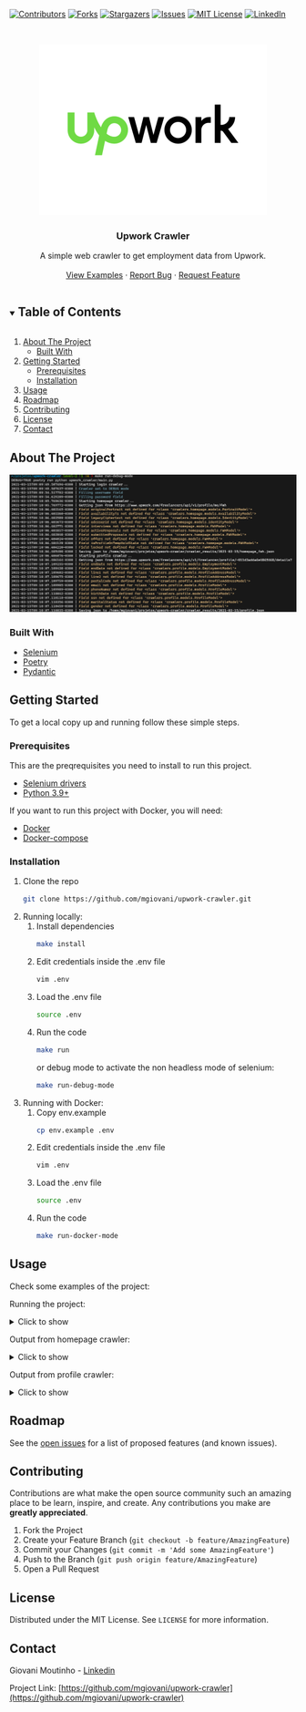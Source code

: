 <!-- PROJECT SHIELDS -->
[![Contributors][contributors-shield]][contributors-url]
[![Forks][forks-shield]][forks-url]
[![Stargazers][stars-shield]][stars-url]
[![Issues][issues-shield]][issues-url]
[![MIT License][license-shield]][license-url]
[![LinkedIn][linkedin-shield]][linkedin-url]



<!-- PROJECT LOGO -->
<br />
<p align="center">
  <a href="https://github.com/mgiovani/upwork-crawler">
    <img src="images/logo.png" alt="Logo" width="400" height="300">
  </a>

  <h3 align="center">Upwork Crawler</h3>

  <p align="center">
    A simple web crawler to get employment data from Upwork.
    <br />
    <br />
    <a href="https://github.com/mgiovani/upwork-crawler/tree/main/docs">View Examples</a>
    ·
    <a href="https://github.com/mgiovani/upwork-crawler/issues">Report Bug</a>
    ·
    <a href="https://github.com/mgiovani/upwork-crawler/issues">Request Feature</a>
  </p>
</p>



<!-- TABLE OF CONTENTS -->
<details open="open">
  <summary><h2 style="display: inline-block">Table of Contents</h2></summary>
  <ol>
    <li>
      <a href="#about-the-project">About The Project</a>
      <ul>
        <li><a href="#built-with">Built With</a></li>
      </ul>
    </li>
    <li>
      <a href="#getting-started">Getting Started</a>
      <ul>
        <li><a href="#prerequisites">Prerequisites</a></li>
        <li><a href="#installation">Installation</a></li>
      </ul>
    </li>
    <li><a href="#usage">Usage</a></li>
    <li><a href="#roadmap">Roadmap</a></li>
    <li><a href="#contributing">Contributing</a></li>
    <li><a href="#license">License</a></li>
    <li><a href="#contact">Contact</a></li>
  </ol>
</details>



<!-- ABOUT THE PROJECT -->
## About The Project

<img src="images/level-2.png" alt="Project screenshot">


### Built With

* [Selenium](https://selenium-python.readthedocs.io/)
* [Poetry](https://python-poetry.org/docs/)
* [Pydantic](https://pydantic-docs.helpmanual.io/)



<!-- GETTING STARTED -->
## Getting Started

To get a local copy up and running follow these simple steps.

### Prerequisites

This are the preqrequisites you need to install to run this project.
* [Selenium drivers](https://selenium-python.readthedocs.io/installation.html#drivers)
* [Python 3.9+](https://www.python.org/downloads/release/python-390/)

If you want to run this project with Docker, you will need:
* [Docker](https://www.docker.com/)
* [Docker-compose](https://docs.docker.com/compose/install/)


### Installation

1. Clone the repo
   ```sh
   git clone https://github.com/mgiovani/upwork-crawler.git
   ```
2. Running locally:
    1. Install dependencies
       ```sh
       make install
       ```
    2. Edit credentials inside the .env file
       ```sh
       vim .env
       ```
    3. Load the .env file
       ```sh
       source .env
       ```
    4. Run the code
       ```sh
       make run
       ```
       or debug mode to activate the non headless mode of selenium:
       ```sh
       make run-debug-mode
       ```
3. Running with Docker:
    1. Copy env.example
       ```sh
       cp env.example .env
       ```
    2. Edit credentials inside the .env file
       ```sh
       vim .env
       ```
    3. Load the .env file
       ```sh
       source .env
       ```
    4. Run the code
       ```sh
       make run-docker-mode
       ```

## Usage

Check some examples of the project:

Running the project:
<details>
  <summary>Click to show</summary>
  
  <img src="images/level-2.png" alt="Level-2 image">
 
</details>

Output from homepage crawler:
<details>
  <summary>Click to show</summary>
  
  <img src="images/homepage-output.png" alt="Homepage crawler output">
 
</details>

Output from profile crawler:
<details>
  <summary>Click to show</summary>
  
  <img src="images/profile-output.png" alt="Profile crawler output">
 
</details>



<!-- ROADMAP -->
## Roadmap

See the [open issues](https://github.com/mgiovani/upwork-crawler/issues) for a list of proposed features (and known issues).



<!-- CONTRIBUTING -->
## Contributing

Contributions are what make the open source community such an amazing place to be learn, inspire, and create. Any contributions you make are **greatly appreciated**.

1. Fork the Project
2. Create your Feature Branch (`git checkout -b feature/AmazingFeature`)
3. Commit your Changes (`git commit -m 'Add some AmazingFeature'`)
4. Push to the Branch (`git push origin feature/AmazingFeature`)
5. Open a Pull Request



## License

Distributed under the MIT License. See `LICENSE` for more information.



## Contact

Giovani Moutinho - [Linkedin](https://www.linkedin.com/in/mgiovani/)

Project Link: [https://github.com/mgiovani/upwork-crawler](https://github.com/mgiovani/upwork-crawler)



[contributors-shield]: https://img.shields.io/github/contributors/mgiovani/upwork-crawler.svg?style=for-the-badge
[contributors-url]: https://github.com/mgiovani/upwork-crawler/graphs/contributors
[forks-shield]: https://img.shields.io/github/forks/mgiovani/upwork-crawler.svg?style=for-the-badge
[forks-url]: https://github.com/mgiovani/upwork-crawler/network/members
[stars-shield]: https://img.shields.io/github/stars/mgiovani/upwork-crawler.svg?style=for-the-badge
[stars-url]: https://github.com/mgiovani/upwork-crawler/stargazers
[issues-shield]: https://img.shields.io/github/issues/mgiovani/upwork-crawler.svg?style=for-the-badge
[issues-url]: https://github.com/mgiovani/upwork-crawler/issues
[license-shield]: https://img.shields.io/github/license/mgiovani/upwork-crawler.svg?style=for-the-badge
[license-url]: https://github.com/mgiovani/upwork-crawler/blob/main/LICENSE.txt
[linkedin-shield]: https://img.shields.io/badge/-LinkedIn-black.svg?style=for-the-badge&logo=linkedin&colorB=555
[linkedin-url]: https://linkedin.com/in/mgiovani

